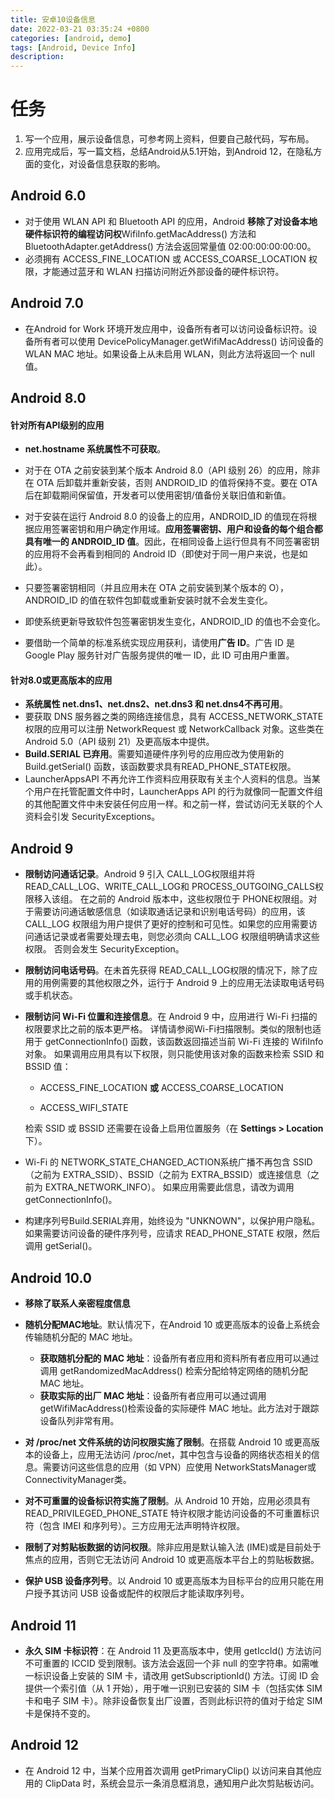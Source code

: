 ```yaml
---
title: 安卓10设备信息
date: 2022-03-21 03:35:24 +0800
categories: [android, demo]
tags: [Android, Device Info]
description: 
---
```

# 任务

1. 写一个应用，展示设备信息，可参考网上资料，但要自己敲代码，写布局。
2. 应用完成后，写一篇文档，总结Android从5.1开始，到Android 12，在隐私方面的变化，对设备信息获取的影响。

## Android 6.0

- 对于使用 WLAN API 和 Bluetooth API 的应用，Android **移除了对设备本地硬件标识符的编程访问权**WifiInfo.getMacAddress() 方法和 BluetoothAdapter.getAddress() 方法会返回常量值 02:00:00:00:00:00。
- 必须拥有 ACCESS_FINE_LOCATION 或 ACCESS_COARSE_LOCATION 权限，才能通过蓝牙和 WLAN 扫描访问附近外部设备的硬件标识符。

## Android 7.0

- 在Android for Work 环境开发应用中，设备所有者可以访问设备标识符。设备所有者可以使用 DevicePolicyManager.getWifiMacAddress() 访问设备的 WLAN MAC 地址。如果设备上从未启用 WLAN，则此方法将返回一个 null 值。

## Android 8.0

#### 针对所有API级别的应用

- **net.hostname 系统属性不可获取**。

- 对于在 OTA 之前安装到某个版本 Android 8.0（API 级别 26）的应用，除非在 OTA 后卸载并重新安装，否则 ANDROID_ID 的值将保持不变。要在 OTA 后在卸载期间保留值，开发者可以使用密钥/值备份关联旧值和新值。

- 对于安装在运行 Android 8.0 的设备上的应用，ANDROID_ID 的值现在将根据应用签署密钥和用户确定作用域。**应用签署密钥、用户和设备的每个组合都具有唯一的 ANDROID_ID 值**。因此，在相同设备上运行但具有不同签署密钥的应用将不会再看到相同的 Android ID（即使对于同一用户来说，也是如此）。

- 只要签署密钥相同（并且应用未在 OTA 之前安装到某个版本的 O），ANDROID_ID 的值在软件包卸载或重新安装时就不会发生变化。

- 即使系统更新导致软件包签署密钥发生变化，ANDROID_ID 的值也不会变化。

- 要借助一个简单的标准系统实现应用获利，请使用**广告 ID**。广告 ID 是 Google Play 服务针对广告服务提供的唯一 ID，此 ID 可由用户重置。

#### 针对8.0或更高版本的应用

- **系统属性 net.dns1、net.dns2、net.dns3 和 net.dns4不再可用**。
- 要获取 DNS 服务器之类的网络连接信息，具有 ACCESS_NETWORK_STATE权限的应用可以注册 NetworkRequest 或 NetworkCallback 对象。这些类在 Android 5.0（API 级别 21）及更高版本中提供。
- **Build.SERIAL 已弃用**。需要知道硬件序列号的应用应改为使用新的 Build.getSerial() 函数，该函数要求具有READ_PHONE_STATE权限。
- LauncherAppsAPI 不再允许工作资料应用获取有关主个人资料的信息。当某个用户在托管配置文件中时，LauncherApps API 的行为就像同一配置文件组的其他配置文件中未安装任何应用一样。和之前一样，尝试访问无关联的个人资料会引发 SecurityExceptions。

## Android 9

- **限制访问通话记录**。Android 9 引入 CALL_LOG权限组并将 READ_CALL_LOG、WRITE_CALL_LOG和 PROCESS_OUTGOING_CALLS权限移入该组。 在之前的 Android 版本中，这些权限位于 PHONE权限组。对于需要访问通话敏感信息（如读取通话记录和识别电话号码）的应用，该 CALL_LOG 权限组为用户提供了更好的控制和可见性。如果您的应用需要访问通话记录或者需要处理去电，则您必须向 CALL_LOG 权限组明确请求这些权限。 否则会发生 SecurityException。
- **限制访问电话号码**。在未首先获得 READ_CALL_LOG权限的情况下，除了应用的用例需要的其他权限之外，运行于 Android 9 上的应用无法读取电话号码或手机状态。

- **限制访问 Wi-Fi 位置和连接信息**。在 Android 9 中，应用进行 Wi-Fi 扫描的权限要求比之前的版本更严格。 详情请参阅Wi-Fi扫描限制。类似的限制也适用于 getConnectionInfo() 函数，该函数返回描述当前 Wi-Fi 连接的 WifiInfo 对象。 如果调用应用具有以下权限，则只能使用该对象的函数来检索 SSID 和 BSSID 值：

  - ACCESS_FINE_LOCATION **或** ACCESS_COARSE_LOCATION

  - ACCESS_WIFI_STATE

  检索 SSID 或 BSSID 还需要在设备上启用位置服务（在 **Settings > Location** 下）。

- Wi-Fi 的 NETWORK_STATE_CHANGED_ACTION系统广播不再包含 SSID（之前为 EXTRA_SSID）、BSSID（之前为 EXTRA_BSSID）或连接信息（之前为 EXTRA_NETWORK_INFO）。 如果应用需要此信息，请改为调用 getConnectionInfo()。

- 构建序列号Build.SERIAL弃用，始终设为 "UNKNOWN"，以保护用户隐私。如果需要访问设备的硬件序列号，应请求 READ_PHONE_STATE 权限，然后调用 getSerial()。

## Android 10.0

- **移除了联系人亲密程度信息**

- **随机分配MAC地址**。默认情况下，在Android 10 或更高版本的设备上系统会传输随机分配的 MAC 地址。
  - **获取随机分配的 MAC 地址**：设备所有者应用和资料所有者应用可以通过调用 getRandomizedMacAddress() 检索分配给特定网络的随机分配 MAC 地址。
  - **获取实际的出厂 MAC 地址**：设备所有者应用可以通过调用 getWifiMacAddress()检索设备的实际硬件 MAC 地址。此方法对于跟踪设备队列非常有用。
  
- **对 /proc/net 文件系统的访问权限实施了限制**。在搭载 Android 10 或更高版本的设备上，应用无法访问 /proc/net，其中包含与设备的网络状态相关的信息。需要访问这些信息的应用（如 VPN）应使用 NetworkStatsManager或 ConnectivityManager类。

- **对不可重置的设备标识符实施了限制**。从 Android 10 开始，应用必须具有 READ_PRIVILEGED_PHONE_STATE 特许权限才能访问设备的不可重置标识符（包含 IMEI 和序列号）。三方应用无法声明特许权限。

- **限制了对剪贴板数据的访问权限**。除非应用是默认输入法 (IME)或是目前处于焦点的应用，否则它无法访问 Android 10 或更高版本平台上的剪贴板数据。

-  **保护 USB 设备序列号**。以 Android 10 或更高版本为目标平台的应用只能在用户授予其访问 USB 设备或配件的权限后才能读取序列号。

## Android 11

- **永久 SIM 卡标识符**：在 Android 11 及更高版本中，使用 getIccId() 方法访问不可重置的 ICCID 受到限制。该方法会返回一个非 null 的空字符串。如需唯一标识设备上安装的 SIM 卡，请改用 getSubscriptionId() 方法。订阅 ID 会提供一个索引值（从 1 开始），用于唯一识别已安装的 SIM 卡（包括实体 SIM 卡和电子 SIM 卡）。除非设备恢复出厂设置，否则此标识符的值对于给定 SIM 卡是保持不变的。

## Android 12

- 在 Android 12 中，当某个应用首次调用 getPrimaryClip() 以访问来自其他应用的 ClipData 时，系统会显示一条消息框消息，通知用户此次剪贴板访问。
